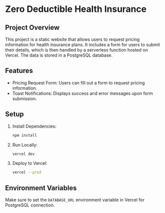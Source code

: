 # Zero Deductible Health Insurance

## Project Overview

This project is a static website that allows users to request pricing information for health insurance plans. It includes a form for users to submit their details, which is then handled by a serverless function hosted on Vercel. The data is stored in a PostgreSQL database.

## Features

- Pricing Request Form: Users can fill out a form to request pricing information.
- Toast Notifications: Displays success and error messages upon form submission.

## Setup

1. Install Dependencies:

    ```sh
    npm install
    ```

2. Run Locally:

    ```sh
    vercel dev
    ```

3. Deploy to Vercel:

    ```sh
    vercel --prod
    ```

## Environment Variables

Make sure to set the `DATABASE_URL` environment variable in Vercel for PostgreSQL connection.
